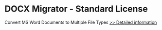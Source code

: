 # DOCX Migrator - Standard License
Convert MS Word Documents to Multiple File Types
[>> Detailed information](https://secure.shareit.com/shareit/product.html?productid=300798256&affiliateid=200057808)